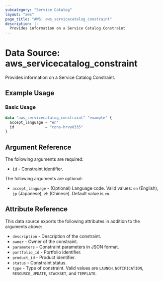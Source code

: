 ```yaml
---
subcategory: "Service Catalog"
layout: "aws"
page_title: "AWS: aws_servicecatalog_constraint"
description: |-
  Provides information on a Service Catalog Constraint
---
```


# Data Source: aws_servicecatalog_constraint

Provides information on a Service Catalog Constraint.

## Example Usage

### Basic Usage

```terraform
data "aws_servicecatalog_constraint" "example" {
  accept_language = "en"
  id              = "cons-hrvy0335"
}
```

## Argument Reference

The following arguments are required:

* `id` - Constraint identifier.

The following arguments are optional:

* `accept_language` - (Optional) Language code. Valid values: `en` (English), `jp` (Japanese), `zh` (Chinese). Default value is `en`.

## Attribute Reference

This data source exports the following attributes in addition to the arguments above:

* `description` - Description of the constraint.
* `owner` - Owner of the constraint.
* `parameters` - Constraint parameters in JSON format.
* `portfolio_id` - Portfolio identifier.
* `product_id` - Product identifier.
* `status` - Constraint status.
* `type` - Type of constraint. Valid values are `LAUNCH`, `NOTIFICATION`, `RESOURCE_UPDATE`, `STACKSET`, and `TEMPLATE`.
